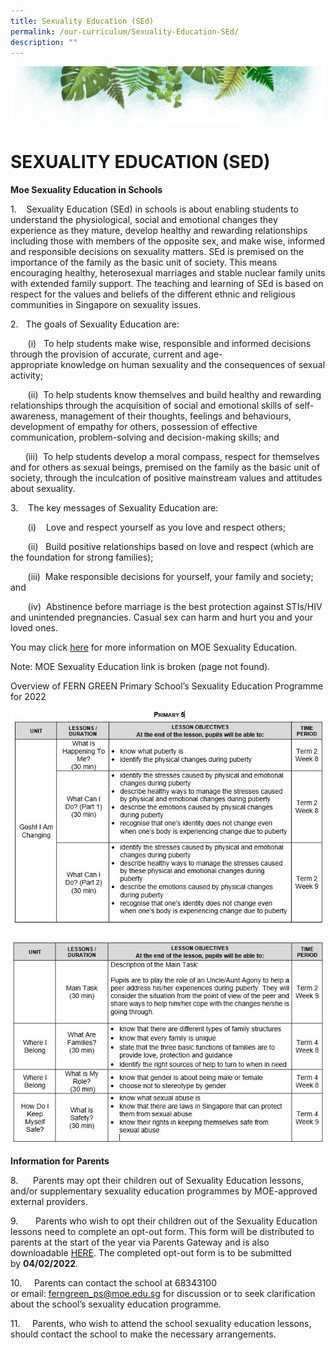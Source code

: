 ```yaml
---
title: Sexuality Education (SEd)
permalink: /our-curriculum/Sexuality-Education-SEd/
description: ""
---
```

![](/images/Banner.png)

# **SEXUALITY EDUCATION (SED)**

**Moe Sexua****l****ity Education in Schools**

1.    Sexuality Education (SEd) in schools is about enabling students to understand the physiological, social and emotional changes they experience as they mature, develop healthy and rewarding relationships including those with members of the opposite sex, and make wise, informed and responsible decisions on sexuality matters. SEd is premised on the importance of the family as the basic unit of society. This means encouraging healthy, heterosexual marriages and stable nuclear family units with extended family support. The teaching and learning of SEd is based on respect for the values and beliefs of the different ethnic and religious communities in Singapore on sexuality issues.

2.   The goals of Sexuality Education are:

       (i)   To help students make wise, responsible and informed decisions through the provision of accurate, current and age-appropriate knowledge on human sexuality and the consequences of sexual activity;

       (ii)  To help students know themselves and build healthy and rewarding relationships through the acquisition of social and emotional skills of self-awareness, management of their thoughts, feelings and behaviours, development of empathy for others, possession of effective communication, problem-solving and decision-making skills; and  

      (iii)  To help students develop a moral compass, respect for themselves and for others as sexual beings, premised on the family as the basic unit of society, through the inculcation of positive mainstream values and attitudes about sexuality.
			
			
3.    The key messages of Sexuality Education are:

       (i)    Love and respect yourself as you love and respect others;

       (ii)   Build positive relationships based on love and respect (which are the foundation for strong families);

       (iii)  Make responsible decisions for yourself, your family and society; and

       (iv)  Abstinence before marriage is the best protection against STIs/HIV and unintended pregnancies. Casual sex can harm and hurt you and your loved ones.
			 
			 
You may click [here](https://www.moe.gov.sg/education/programmes/social-and-emotional-learning/sexuality-education) for more information on MOE Sexuality Education.

Note: MOE Sexuality Education link is broken (page not found).

Overview of FERN GREEN Primary School’s Sexuality Education Programme for 2022

![](/images/SED1.jpeg)

![](/images/SED2.jpeg)

**Information for Parents**

8.      Parents may opt their children out of Sexuality Education lessons, and/or supplementary sexuality education programmes by MOE-approved external providers.

9.       Parents who wish to opt their children out of the Sexuality Education lessons need to complete an opt-out form. This form will be distributed to parents at the start of the year via Parents Gateway and is also downloadable [HERE](https://form.gov.sg/#!/61ee5adf2686c200123fc870). 
The completed opt-out form is to be submitted by **04/02/2022**.

10.     Parents can contact the school at 68343100 or email: [ferngreen\_ps@moe.edu.sg](mailto:ferngreen_ps@moe.edu.sg) for discussion or to seek clarification about the school’s sexuality education programme.

11.     Parents, who wish to attend the school sexuality education lessons, should contact the school to make the necessary arrangements.